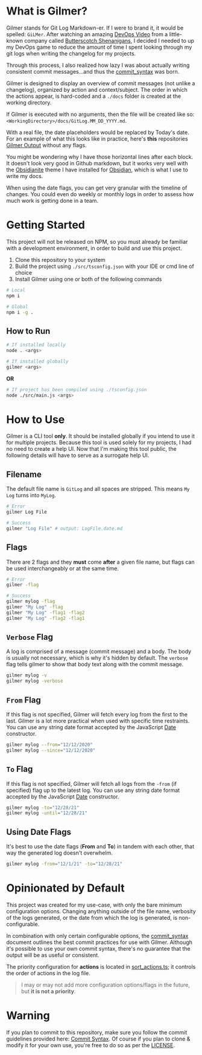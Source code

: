 
# What is Gilmer?
Gilmer stands for Git Log Markdown-er. If I were to brand it, it would be spelled: `GiLMer`. After watching an amazing [DevOps Video](https://www.youtube.com/watch?v=t9HRzE7_2Xc) from a little-known company called [Butterscotch Shenanigans](https://www.youtube.com/user/BScotchShenani), I decided I needed to up my DevOps game to reduce the amount of time I spent looking through my git logs when writing the changelog for my projects.

Through this process, I also realized how lazy I was about actually writing consistent commit messages...and thus the [commit_syntax](/docs/commit_syntax.md) was born.

Gilmer is designed to display an overview of commit messages (not unlike a changelog), organized by action and context/subject. The order in which the actions appear, is hard-coded and a `./docs` folder is created at the working directory.

If Gilmer is executed with no arguments, then the file will be created like so: `<WorkingDirectory>/docs/GitLog.MM_DD_YYYY.md`.

With a real file, the date placeholders would be replaced by Today's date. For an example of what this looks like in practice, here's **this** repositories [Gilmer Output](/docs/ExampleLog.11_25_2021.md) without any flags.

You might be wondering why I have those horizontal lines after each block. It doesn't look very good in Github markdown, but it works very well with the [Obsidianite](https://github.com/bennyxguo/Obsidian-Obsidianite) theme I have installed for [Obsidian](https://obsidian.md/), which is what I use to write my docs.

When using the date flags, you can get very granular with the timeline of changes. You could even do weekly or monthly logs in order to assess how much work is getting done in a team.



# Getting Started
This project will not be released on NPM, so you must already be familiar with a development environment, in order to build and use this project.
1. Clone this repository to your system
3. Build the project using `./src/tsconfig.json` with your IDE or cmd line of choice
4. Install Gilmer using one or both of the following commands
```bash
# Local
npm i

# Global
npm i -g .
```

## How to Run
```bash
# If installed locally
node . <args>

# If installed globally
gilmer <args>
```
**OR**
```bash
# If project has been compiled using ./tsconfig.json
node ./src/main.js <args>
```



# How to Use
Gilmer is a CLI tool **only**. It should be installed globally if you intend to use it for multiple projects. Because this tool is used solely for my projects, I had no need to create a help UI. Now that I'm making this tool public, the following details will have to serve as a surrogate help UI.
## Filename
The default file name is `GitLog` and all spaces are stripped. This means `My Log` turns into `MyLog`.
```bash
# Error
gilmer Log File

# Success
gilmer "Log File" # output: LogFile.date.md
```

## Flags
There are 2 flags and they **must** come **after** a given file name, but flags can be used interchangeably or at the same time.
```bash
# Error
gilmer -flag

# Success
gilmer mylog -flag
gilmer "My Log" -flag
gilmer "My Log" -flag1 -flag2
gilmer "My Log" -flag2 -flag1
```

## `Verbose` Flag
A log is comprised of a message (commit message) and a body. The body is usually not necessary, which is why it's hidden by default. The `verbose` flag tells gilmer to show that body text along with the commit message.
```bash
gilmer mylog -v
gilmer mylog -verbose
```

## `From` Flag
If this flag is not specified, Gilmer will fetch every log from the first to the last. Gilmer is a lot more practical when used with specific time restraints. You can use any string date format accepted by the JavaScript [Date](https://developer.mozilla.org/en-US/docs/Web/JavaScript/Reference/Global_Objects/Date/Date) constructor.
```bash
gilmer mylog --from="12/12/2020"
gilmer mylog --since="12/12/2020"
```

## `To` Flag
If this flag is not specified, Gilmer will fetch all logs from the `-from` (if specified) flag up to the latest log. You can use any string date format accepted by the JavaScript [Date](https://developer.mozilla.org/en-US/docs/Web/JavaScript/Reference/Global_Objects/Date/Date) constructor.
```bash
gilmer mylog -to="12/28/21"
gilmer mylog -until="12/28/21"
```

## Using Date Flags
It's best to use the date flags (**From** and **To**) in tandem with each other, that way the generated log doesn't overwhelm.
```bash
gilmer mylog -from="12/1/21" -to="12/28/21"
```


# Opinionated by Default
This project was created for my use-case, with only the bare minimum configuration options. Changing anything outside of the file name, verbosity of the logs generated, or the date from which the log is generated, is non-configurable.

In combination with only certain configurable options, the [commit_syntax](/docs/commit_syntax.md) document outlines the best commit practices for use with Gilmer. Although it's possible to use your own commit syntax, there's no guarantee that the output will be as useful or consistent.

The priority configuration for **actions** is located in [sort_actions.ts](https://github.com/Jaeiya/gilmer/blob/22eeb59011582fe6e76a50cf69ed5c117bdbe212/src/lib/sort_actions.ts#L10-L16); it controls the order of actions in the log file.

> I may or may not add more configuration options/flags in the future, but **it is not a priority**.



# Warning
If you plan to commit to this repository, make sure you follow the commit guidelines provided here: [Commit Syntax](/docs/commit_syntax.md). Of course if you plan to clone & modify it for your own use, you're free to do so as per the [LICENSE](/LICENSE).




